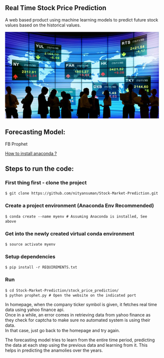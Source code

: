 ## Real Time Stock Price Prediction 
A web based product using machine learning models to predict future stock values based on the historical values.

![Header](stock_price_prediction/static/background.jpg)

## Forecasting Model:  
FB Prophet

[How to install anaconda ?](https://docs.anaconda.com/anaconda/install/)

## Steps to run the code:
### First thing first - clone the project
```
$ git clone https://github.com/nityansuman/Stock-Market-Prediction.git
```
### Create a project environment (Anaconda Env Recommended)
```
$ conda create --name myenv # Assuming Anaconda is installed, See above
```
### Get into the newly created virtual conda environment
```
$ source activate myenv
```
### Setup dependencies
```
$ pip install -r REQUIREMENTS.txt
```
### Run
```
$ cd Stock-Market-Prediction/stock_price_prediction/
$ python prophet.py # Open the website on the indicated port
```

In homepage, when the company ticker symbol is given, it fetches real time data using yahoo finance api.   
Once in a while, an error comes in retrieving data from yahoo finance as they check for captcha to make sure no automated system is using their data.  
In that case, just go back to the homepage and try again. 

The forecasting model tries to learn from the entire time period, predicting the data at each step using the previous data and learning from it. This helps in predicting the anamolies over the years.